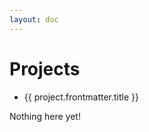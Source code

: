 ```yaml
---
layout: doc
---
```


<script setup>
  import {data as projects} from './projects/project.data';
  import { withBase } from 'vitepress';
</script>

# Projects

<ul v-if="projects.length > 0">
  <li v-for="project of projects.slice().reverse()">
    <a :href="withBase(project.url)">{{ project.frontmatter.title }}</a>
  </li>
</ul>
<p v-else>
  Nothing here yet!
</p>
